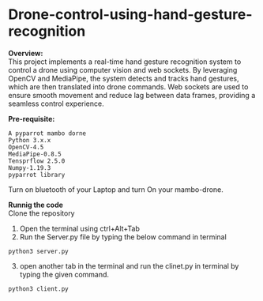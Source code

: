 # Drone-control-using-hand-gesture-recognition

**Overview:**<br/>
This project implements a real-time hand gesture recognition system to control a drone using computer vision and web sockets. By leveraging OpenCV and MediaPipe, the system detects and tracks hand gestures, which are then translated into drone commands. Web sockets are used to ensure smooth movement and reduce lag between data frames, providing a seamless control experience.

**Pre-requisite:**<br/>
```
A pyparrot mambo dorne
Python 3.x.x
OpenCV-4.5
MediaPipe-0.8.5
Tensprflow 2.5.0
Numpy-1.19.3
pyparrot library
```


Turn on bluetooth of your Laptop and  turn On your mambo-drone.

**Runnig the code**<br/>
Clone the repository
1. Open the terminal using ctrl+Alt+Tab<br/>
2. Run the Server.py file by typing the below command in terminal<br/>
```
python3 server.py
```
3. open another tab in the terminal and run the clinet.py in terminal by typing the given command.<br/>
 ```
 python3 client.py
 ```
 
